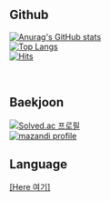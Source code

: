 ## Github 
[![Anurag's GitHub stats](https://github-readme-stats.vercel.app/api?username=DM-09&show_icons=true&theme=dark)](https://github.com/DM-09)<br>
[![Top Langs](https://github-readme-stats.vercel.app/api/top-langs/?username=DM-09&layout=compact&theme=dark)](https://github.com/DM-09/)<br>
[![Hits](https://hits.seeyoufarm.com/api/count/incr/badge.svg?url=https%3A%2F%2Fgithub.com%2FDM-09&count_bg=%23717171&title_bg=%23555555&icon=github.svg&icon_color=%23E7E7E7&title=Visit&edge_flat=false)](https://github.com/DM-09)

<br>

## Baekjoon
[![Solved.ac 프로필](http://mazassumnida.wtf/api/v2/generate_badge?boj=dongmin)](https://solved.ac/dongmin)<br>
[![mazandi profile](http://mazandi.herokuapp.com/api?handle=dongmin&theme=dark)](https://solved.ac/dongmin)

## Language
<a href='https://github.com/DM-09/DM-09/blob/main/Language.md'>[Here 여기]</a>
